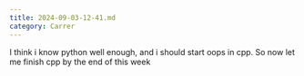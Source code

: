 ```yaml
---
title: 2024-09-03-12-41.md
category: Carrer
---
```


I think i know python well enough, and i should start oops in cpp. So now let me finish cpp by the end of this week 